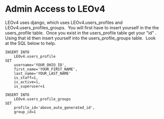 # Admin Access to LEOv4

LEOv4 uses django, which uses LEOv4.users_profiles and
LEOv4.users_profiles_groups.  You will first have to insert yourself in
the the users_profile table.  Once you exist in the users_profile table
get your "id" . Using that id then insert yourself into the
users_profile_groups table.  Look at the SQL below to help.

  

    INSERT INTO  
        LEOv4.users_profile  
    SET 
        username='YOUR_OHIO_ID', 
        first_name='YOUR_FIRST_NAME', 
        last_name='YOUR_LAST_NAME'
        is_staff=1, 
        is_active=1,
        is_superuser=1  

    INSERT INTO 
        LEOv4.users_profile_groups 
    SET 
        profile_id='above_auto_generated_id',
        group_id=1
